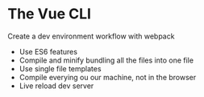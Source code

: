<h1>The Vue CLI</h1>
<p>Create a dev environment workflow with webpack</p>
<ul>
<li>Use ES6 features</li>
<li>Compile and minify bundling all the files into one file</li>
<li>Use single file templates</li>
<li>Compile everying ou our machine, not in the browser</li>
<li>Live reload dev server</li>
</ul>